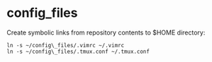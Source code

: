# config\_files

Create symbolic links from repository contents to $HOME directory:

```
ln -s ~/config\_files/.vimrc ~/.vimrc
ln -s ~/config\_files/.tmux.conf ~/.tmux.conf
```

